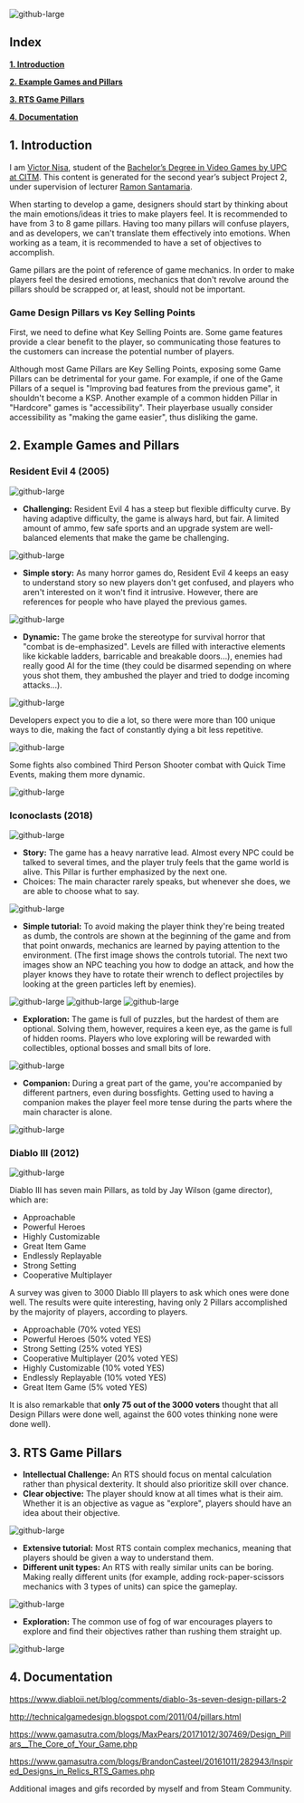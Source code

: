 
![github-large](images/Pillars%20Concept.png)

## Index

[**1. Introduction**](/Research-Project-Game-Pillars/docs/#1-introduction)

[**2. Example Games and Pillars**](/Research-Project-Game-Pillars/docs/#2-example-Games-and-pillars)

[**3. RTS Game Pillars**](/Research-Project-Game-Pillars/docs/#3-rts-game-pillars)

[**4. Documentation**](/Research-Project-Game-Pillars/docs/#4-documentation)



## 1. Introduction

I am [Victor Nisa](https://www.linkedin.com/in/victornisa/), student of the [Bachelor’s Degree in Video Games by UPC at CITM](https://www.citm.upc.edu/ing/estudis/graus-videojocs/). This content is generated for the second year’s
subject Project 2, under supervision of lecturer [Ramon Santamaria](https://es.linkedin.com/in/raysan).

When starting to develop a game, designers should start by thinking about the main emotions/ideas it tries to make players feel. It is recommended to have from 3 to 8 game pillars. Having too many pillars will confuse players, and as developers, we can't translate them effectively into emotions. When working as a team, it is recommended to have a set of objectives to accomplish.

Game pillars are the point of reference of game mechanics. In order to make players feel the desired emotions, mechanics that don't revolve around the pillars should be scrapped or, at least, should not be important. 

### Game Design Pillars vs Key Selling Points

First, we need to define what Key Selling Points are. Some game features provide a clear benefit to the player, so communicating those features to the customers can increase the potential number of players.

Although most Game Pillars are Key Selling Points, exposing some Game Pillars can be detrimental for your game. For example, if one of the Game Pillars of a sequel is "Improving bad features from the previous game", it shouldn't become a KSP. Another example of a common hidden Pillar in "Hardcore" games is "accessibility". Their playerbase usually consider accessibility as "making the game easier", thus disliking the game.

## 2. Example Games and Pillars

### Resident Evil 4 (2005)

![github-large](images/RE4%20Summary.gif)

- **Challenging:** Resident Evil 4 has a steep but flexible difficulty curve. By having adaptive difficulty, the game is always hard, but fair. A limited amount of ammo, few safe sports and an upgrade system are well-balanced elements that make the game be challenging. 

![github-large](images/RE4%20Difficulty.gif)

- **Simple story:** As many horror games do, Resident Evil 4 keeps an easy to understand story so new players don't get confused, and players who aren't interested on it won't find it intrusive. However, there are references for people who have played the previous games.

![github-large](images/RE4%20Story.gif)

- **Dynamic:** The game broke the stereotype for survival horror that "combat is de-emphasized". Levels are filled with interactive elements like kickable ladders, barricable and breakable doors...), enemies had really good AI for the time (they could be disarmed sepending on where yous shot them, they ambushed the player and tried to dodge incoming attacks...). 

![github-large](images/RE4%20Combat%202.gif)

Developers expect you to die a lot, so there were more than 100 unique ways to die, making the fact of constantly dying a bit less repetitive.

![github-large](images/RE4%20Death.gif)

Some fights also combined Third Person Shooter combat with Quick Time Events, making them more dynamic.

![github-large](images/RE4%20Combat.gif)

### Iconoclasts (2018)

![github-large](images/ICO%20Companion%202.gif)

- **Story:** The game has a heavy narrative lead. Almost every NPC could be talked to several times, and the player truly feels that the game world is alive. This Pillar is further emphasized by the next one.
- Choices: The main character rarely speaks, but whenever she does, we are able to choose what to say. 

![github-large](images/ICO%20Story.gif)

- **Simple tutorial:** To avoid making the player think they're being treated as dumb, the controls are shown at the beginning of the game and from that point onwards, mechanics are learned by paying attention to the environment. (The first image shows the controls tutorial. The next two images show an NPC teaching you how to dodge an attack, and how the player knows they have to rotate their wrench to deflect projectiles by looking at the green particles left by enemies).

![github-large](images/ICO%20Tutorial%203.gif)
![github-large](images/ICO%20Tutorial%202.gif)
![github-large](images/ICO%20Tutorial.gif)

- **Exploration:** The game is full of puzzles, but the hardest of them are optional. Solving them, however, requires a keen eye, as the game is full of hidden rooms. Players who love exploring will be rewarded with collectibles, optional bosses and small bits of lore.

![github-large](images/ICO%20Exploration.gif)

- **Companion:** During a great part of the game, you're accompanied by different partners, even during bossfights. Getting used to having a companion makes the player feel more tense during the parts where the main character is alone.

![github-large](images/ICO%20Companion.gif)

### Diablo III (2012)

![github-large](images/D3%20Screenshot.jpeg)

Diablo III has seven main Pillars, as told by Jay Wilson (game director), which are:

- Approachable
- Powerful Heroes
- Highly Customizable
- Great Item Game
- Endlessly Replayable
- Strong Setting
- Cooperative Multiplayer

A survey was given to 3000 Diablo III players to ask which ones were done well. The results were quite interesting, having only 2 Pillars accomplished by the majority of players, according to players.

- Approachable (70% voted YES)
- Powerful Heroes (50% voted YES)
- Strong Setting (25% voted YES)
- Cooperative Multiplayer (20% voted YES)
- Highly Customizable (10% voted YES)
- Endlessly Replayable (10% voted YES)
- Great Item Game (5% voted YES)

It is also remarkable that **only 75 out of the 3000 voters** thought that all Design Pillars were done well, against the 600 votes thinking none were done well).

## 3. RTS Game Pillars

- **Intellectual Challenge:** An RTS should focus on mental calculation rather than physical dexterity. It should also prioritize skill over chance.
- **Clear objective:** The player should know at all times what is their aim. Whether it is an objective as vague as "explore", players should have an idea about their objective.

![github-large](images/FFXII%20Obj.png)

- **Extensive tutorial:** Most RTS contain complex mechanics, meaning that players should be given a way to understand them.
- **Different unit types:** An RTS with really similar units can be boring. Making really different units (for example, adding rock-paper-scissors mechanics with 3 types of units) can spice the gameplay.

![github-large](images/FFXII%20Rock.png)

- **Exploration:** The common use of fog of war encourages players to explore and find their objectives rather than rushing them straight up.

![github-large](images/RTS%20FOW.png)

## 4. Documentation

https://www.diabloii.net/blog/comments/diablo-3s-seven-design-pillars-2

http://technicalgamedesign.blogspot.com/2011/04/pillars.html

https://www.gamasutra.com/blogs/MaxPears/20171012/307469/Design_Pillars__The_Core_of_Your_Game.php

https://www.gamasutra.com/blogs/BrandonCasteel/20161011/282943/Inspired_Designs_in_Relics_RTS_Games.php

Additional images and gifs recorded by myself and from Steam Community.

